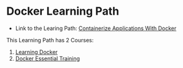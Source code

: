 # Docker Learning Path
- Link to the Learing Path: [Containerize Applications With Docker](https://www.linkedin.com/learning/paths/containerize-applications-with-docker)

This Learning Path has 2 Courses:
1. [Learning Docker](https://www.linkedin.com/learning/learning-docker-17236240?contextUrn=urn%3Ali%3AlyndaLearningPath%3A5c804fb0498e77634527558a)
2. [Docker Essential Training](https://www.linkedin.com/learning/docker-essential-training?contextUrn=urn%3Ali%3AlyndaLearningPath%3A5c804fb0498e77634527558a)

